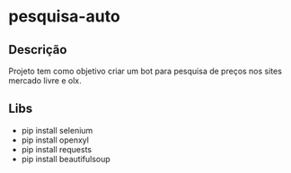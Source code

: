 # pesquisa-auto
## Descrição
Projeto tem como objetivo criar um bot para pesquisa de preços nos sites mercado livre e olx.

## Libs
- pip install selenium
- pip install openxyl
- pip install requests
- pip install beautifulsoup

